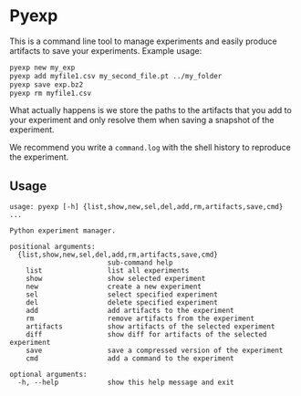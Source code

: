 # Pyexp

This is a command line tool to manage experiments and easily produce artifacts to save your experiments.
Example usage:

```bash
pyexp new my_exp
pyexp add myfile1.csv my_second_file.pt ../my_folder
pyexp save exp.bz2
pyexp rm myfile1.csv
```

What actually happens is we store the paths to the artifacts that you add to your experiment and only resolve them when saving a snapshot of the experiment.

We recommend you write a ``command.log`` with the shell history to reproduce the experiment.

## Usage

```
usage: pyexp [-h] {list,show,new,sel,del,add,rm,artifacts,save,cmd} ...

Python experiment manager.

positional arguments:
  {list,show,new,sel,del,add,rm,artifacts,save,cmd}
                        sub-command help
    list                list all experiments
    show                show selected experiment
    new                 create a new experiment
    sel                 select specified experiment
    del                 delete specified experiment
    add                 add artifacts to the experiment
    rm                  remove artifacts from the experiment
    artifacts           show artifacts of the selected experiment
    diff                show diff for artifacts of the selected experiment
    save                save a compressed version of the experiment
    cmd                 add a command to the experiment

optional arguments:
  -h, --help            show this help message and exit
```